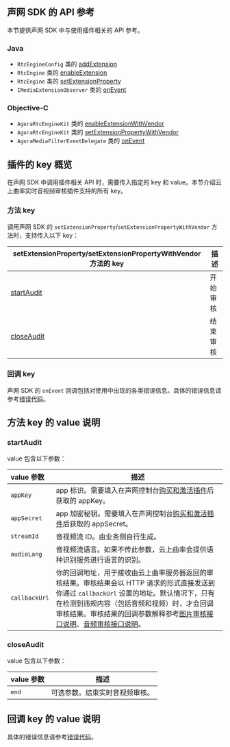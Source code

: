 ## 声网 SDK 的 API 参考

本节提供声网 SDK 中与使用插件相关的 API 参考。

### Java

- `RtcEngineConfig` 类的 [addExtension](https://docs.agora.io/cn/video-call-4.x/API%20Reference/java_ng/API/api_irtcengine_addextension.html)
- `RtcEngine` 类的 [enableExtension](https://docs.agora.io/cn/video-call-4.x/API%20Reference/java_ng/API/toc_network.html#api_irtcengine_enableextension)
- `RtcEngine` 类的 [setExtensionProperty](https://docs.agora.io/cn/video-call-4.x/API%20Reference/java_ng/API/toc_network.html#api_irtcengine_setextensionproperty)
- `IMediaExtensionObserver` 类的 [onEvent](https://docs.agora.io/cn/video-call-4.x/API%20Reference/java_ng/API/toc_network.html#callback_irtcengineeventhandler_onextensionevent)

### Objective-C

- `AgoraRtcEngineKit` 类的 [enableExtensionWithVendor](https://docs.agora.io/cn/video-call-4.x/API%20Reference/ios_ng/API/toc_network.html#api_irtcengine_enableextension)
- `AgoraRtcEngineKit` 类的 [setExtensionPropertyWithVendor](https://docs.agora.io/cn/video-call-4.x/API%20Reference/ios_ng/API/toc_network.html#api_irtcengine_setextensionproperty)
- `AgoraMediaFilterEventDelegate` 类的 [onEvent](https://docs.agora.io/cn/video-call-4.x/API%20Reference/ios_ng/API/toc_network.html#callback_irtcengineeventhandler_onextensionevent)

## 插件的 key 概览 <a name="key-value"></a>

在声网 SDK 中调用插件相关 API 时，需要传入指定的 key 和 value。本节介绍云上曲率实时音视频审核插件支持的所有 key。

### 方法 key

调用声网 SDK 的 `setExtensionProperty`/`setExtensionPropertyWithVendor` 方法时，支持传入以下 key：

| setExtensionProperty/setExtensionPropertyWithVendor 方法的 key| 描述 |
| ------------------------------------ | -------- |
| [startAudit](#startaudit) | 开始审核 |
| [closeAudit](#closeaudit) | 结束审核 |

### 回调 key

声网 SDK 的 `onEvent` 回调包括对使用中出现的各类错误信息。具体的错误信息请参考[错误代码](https://docs.ilivedata.com/rtm/excursus/error-code/)。

##  方法 key 的 value 说明

### startAudit

value 包含以下参数：

| value 参数| 描述 |
| :---------------- | ----------------------- |
| `appKey`      | app 标识。需要填入在声网控制台[购买和激活插件](https://docs.agora.io/cn/extension_customer/get_extension?platform=All%20Platforms)后获取的 appKey。            |
| `appSecret`   | app 加密秘钥。需要填入在声网控制台[购买和激活插件](https://docs.agora.io/cn/extension_customer/get_extension?platform=All%20Platforms)后获取的 appSecret。                        |
| `streamId`    | 音视频流 ID。由业务侧自行生成。                                      |
| `audioLang`   | 音视频流语言。如果不传此参数，云上曲率会提供语种识别服务进行语言的识别。 |
| `callbackUrl` | 你的回调地址，用于接收由云上曲率服务器返回的审核结果。审核结果会以 HTTP 请求的形式直接发送到你通过 `callbackUrl` 设置的地址。默认情况下，只有在检测到违规内容（包括音频和视频）时，才会回调审核结果。审核结果的回调参数解释参考[图片审核接口说明](https://docs.ilivedata.com/imagecheck/techdocs/respon/)、[音频审核接口说明](https://docs.ilivedata.com/audiocheck/callbackdoc/result-callback/)。                     |

### closeAudit

value 包含以下参数：

| value 参数 | 描述               |
| :--------- | ------------------ |
| `end`      | 可选参数。结束实时音视频审核。 |



##  回调 key 的 value 说明

具体的错误信息请参考[错误代码](https://docs.ilivedata.com/rtm/excursus/error-code/)。
